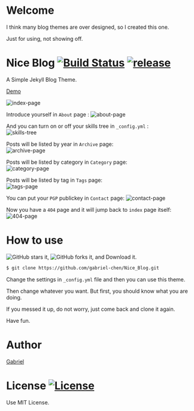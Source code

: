 Welcome
=======

I think many blog themes are over designed, so I created this one. 

Just for using, not showing off.

Nice Blog  [![Build Status](https://img.shields.io/badge/build-passing-green.svg)](https://github.com/gabriel-chen/Nice_Blog)  [![release](https://img.shields.io/github/release/gabriel-chen/Nice_Blog.svg)](https://github.com/gabriel-chen/Nice_Blog/releases)
========

A Simple Jekyll Blog Theme.

[Demo](http://gabriel-chen.github.io/Nice_Blog)

![index-page](https://i.imgur.com/BrmOMmv.png)

Introduce yourself in `About` page  :
![about-page](https://i.imgur.com/vRGFclV.png)

And you can turn on or off your skills tree in `_config.yml` :  
![skills-tree](https://i.imgur.com/ssSOj57.png)

Posts will be listed by year in `Archive` page:  
![archive-page](https://i.imgur.com/8bQZtkD.png)

Posts will be listed by category in `Category` page:  
![category-page](https://i.imgur.com/cRHuAWi.png)

Posts will be listed by tag in `Tags` page:  
![tags-page](https://i.imgur.com/pnRdDD0.png)

You can put your `PGP` publickey in `Contact` page:
![contact-page](https://i.imgur.com/8wHb5lX.png)

Now you have a `404` page and it will jump back to `index` page itself:  
![404-page](https://i.imgur.com/mtkM64q.png)

How to use
=========

![GitHub stars](https://img.shields.io/github/stars/gabriel-chen/Nice_Blog.svg?style=social&&label=Star) it, ![GitHub forks](https://img.shields.io/github/forks/gabriel-chen/Nice_Blog.svg?style=social&&label=Fork) it, and Download it.

``` sh
$ git clone https://github.com/gabriel-chen/Nice_Blog.git
```

Change the settings in `_config.yml` file and then you can use this theme.

Then change whatever you want. But first, you should know what you are doing. 

If you messed it up, do not worry, just come back and clone it again.

Have fun.

Author 
======

[Gabriel](https://gabriel-chen.github.io)

License  [![License](https://img.shields.io/npm/l/express.svg)](https://github.com/gabriel-chen/Nice_Blog/blob/master/LICENSE)
======

Use MIT License.


